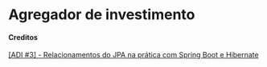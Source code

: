 # Agregador de investimento



#### Creditos
[[ADI #3] - Relacionamentos do JPA na prática com Spring Boot e Hibernate](https://www.youtube.com/watch?v=4yj3mYAbNIA&t=1930s)
